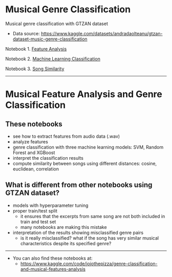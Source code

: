 # Musical Genre Classification
Musical genre classification with GTZAN dataset
- Data source: https://www.kaggle.com/datasets/andradaolteanu/gtzan-dataset-music-genre-classification

Notebook 1. [Feature Analysis](https://github.com/jo-cho/genre_classification/blob/main/feature_analysis.ipynb)

Notebook 2. [Machine Learning Classification](https://github.com/jo-cho/genre_classification/blob/main/ml_classification.ipynb)

Notebook 3. [Song Similarity](https://colab.research.google.com/github/jo-cho/Genre_Classification_GTZAN_Dataset/blob/main/song_similarity.ipynb)

---

# Musical Feature Analysis and Genre Classification
## These notebooks
- see how to extract features from audio data (.wav)
- analyze features
- genre classification with three machine learning models: SVM, Random Forest and XGBoost
- interpret the classification results
- compute similarity between songs using different distances: cosine, euclidean, correlation

## What is different from other notebooks using GTZAN dataset?

- models with hyperparameter tuning
- proper train/test split
  - it ensures that the excerpts from same song are not both included in train and test set
  - many notebooks are making this mistake
- interpretation of the results showing misclassified genre pairs
  - is it really misclassified? what if the song has very similar musical characteristics despite its specified genre?

---

- You can also find these notebooks at:
  - https://www.kaggle.com/code/jojothepizza/genre-classification-and-musical-features-analysis


